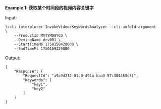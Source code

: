 **Example 1: 获取某个时间段的视频内容关键字**



Input: 

```
tccli iotexplorer InvokeVideosKeywordsAnalyzer --cli-unfold-argument  \
    --ProductId MVTYMD8YCD \
    --DeviceName dev001 \
    --StartTimeMs 1750158420000 \
    --EndTimeMs 1750169220000
```

Output: 
```
{
    "Response": {
        "RequestId": "a9a9d232-01c0-494a-baa3-57c384463c3f",
        "Keywords": [
            "key1",
            "key2"
        ]
    }
}
```

